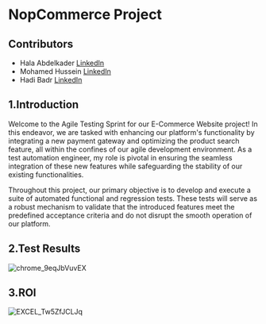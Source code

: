 # NopCommerce Project

## Contributors

- Hala Abdelkader
[LinkedIn](http://linkedin.com/in/hala-abdelkader)
- Mohamed Hussein
[LinkedIn](https://www.linkedin.com/in/mohamed-hussein-b00089191?utm_source=share&utm_campaign=share_via&utm_content=profile&utm_medium=android_app)
- Hadi Badr
[LinkedIn](https://www.linkedin.com/in/hady-m-badr-b37b8b1a9?utm_source=share&utm_campaign=share_via&utm_content=profile&utm_medium=android_app)

## 1.Introduction

Welcome to the Agile Testing Sprint for our E-Commerce Website project! In this endeavor, we are tasked with enhancing our platform's functionality by integrating a new payment gateway and optimizing the product search feature, all within the confines of our agile development environment. As a test automation engineer, my role is pivotal in ensuring the seamless integration of these new features while safeguarding the stability of our existing functionalities.

Throughout this project, our primary objective is to develop and execute a suite of automated functional and regression tests. These tests will serve as a robust mechanism to validate that the introduced features meet the predefined acceptance criteria and do not disrupt the smooth operation of our platform.

## 2.Test Results

![chrome_9eqJbVuvEX](https://github.com/Hala-Abdelkader/NopCommerce-Project/assets/112490322/7a4be79f-7a1e-4a40-9685-140d6f90b1c1)

## 3.ROI

![EXCEL_Tw5ZfJCLJq](https://github.com/Hala-Abdelkader/NopCommerce-Project/assets/112490322/b4d9ede9-7d03-4334-9a39-32f3a4e24fba)

